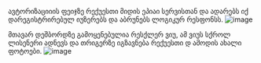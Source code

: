 
ავტორიზაციიის ფეიჯზე რექუესთი მიდის ეპიაი სერვისთან და ადარებს იქ დარეგისტრირებულ იუზერებს და აბრუნებს ლოგიკურ 
რესფონსს.
![image](https://user-images.githubusercontent.com/59505947/175661913-f08a0045-dd8f-4b6c-acc3-f22994cf8591.png)


მთავარ დეშბორდზე გამოყენებულია რესქლერ ვიუ,
ამ ვიუს სქროლ ლისენერი ადნევს და თრიგერზე იგზავნება რექუესთი დ ამოდის ახალი ფოტოები.
![image](https://user-images.githubusercontent.com/59505947/175661940-c7a0c7f8-8620-4aed-949b-844c44dd42b3.png)
